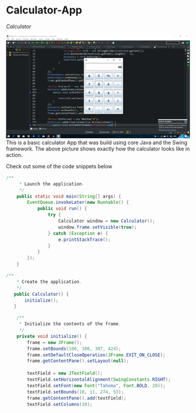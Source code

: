 # Calculator-App

*Calculator*

![](https://github.com/TLABEGO/Calculator-App/blob/master/sample.png)
This is a basic calculator App that was build using core Java and the Swing framework. The above picture shows exactly how the  calculator looks like in action.

Check out some of the code snippets below 


```java
/**
	 * Launch the application.
	 */
	public static void main(String[] args) {
		EventQueue.invokeLater(new Runnable() {
			public void run() {
				try {
					Calculator window = new Calculator();
					window.frame.setVisible(true);
				} catch (Exception e) {
					e.printStackTrace();
				}
			}
		});
	}
  ```
  
  
  
  
  
 ```java
 /**
	 * Create the application.
	 */
	public Calculator() {
		initialize();
	}

 ```





```java
	/**
	 * Initialize the contents of the frame.
	 */
	private void initialize() {
		frame = new JFrame();
		frame.setBounds(100, 100, 307, 424);
		frame.setDefaultCloseOperation(JFrame.EXIT_ON_CLOSE);
		frame.getContentPane().setLayout(null);

		textField = new JTextField();
		textField.setHorizontalAlignment(SwingConstants.RIGHT);
		textField.setFont(new Font("Tahoma", Font.BOLD, 20));
		textField.setBounds(10, 11, 274, 53);
		frame.getContentPane().add(textField);
		textField.setColumns(10);
```
